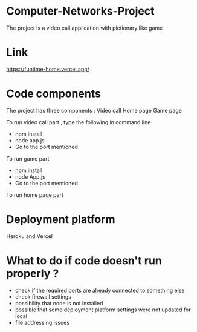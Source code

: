 # Computer-Networks-Project

The project is a video call application with pictionary like game 


# Link

https://funtime-home.vercel.app/

# Code components


The project has three components :
Video call
Home page
Game page


To run  video call part , type the following in command line
- npm install
- node app.js
- Go to the port mentioned

To run game part
- npm install
- node App.js
- Go to the port mentioned

To run home page part


# Deployment platform 

Heroku and Vercel

# What to do if code doesn't run properly ?

- check if the required ports are already connected to something else
- check firewall settings
- possibility that node is not installed
- possible that some deployment platform settings were not updated for local
- file addressing issues



